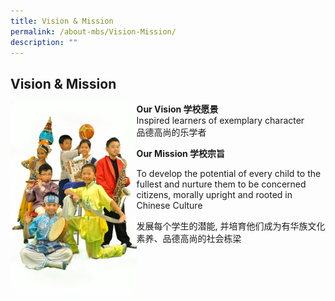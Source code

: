 ```yaml
---
title: Vision & Mission
permalink: /about-mbs/Vision-Mission/
description: ""
---
```

## Vision & Mission

<img style="width: 40%;" src="/images/Vision-Mission_456x687.jpeg" align = "left" /> 

**Our Vision 学校愿景**<br>
Inspired learners of exemplary character<br>
品德高尚的乐学者

**Our Mission 学校宗旨**

To develop the potential of every child to the fullest and nurture them to be concerned citizens, morally upright and rooted in Chinese Culture

发展每个学生的潜能, 并培育他们成为有华族文化素养、品德高尚的社会栋梁

